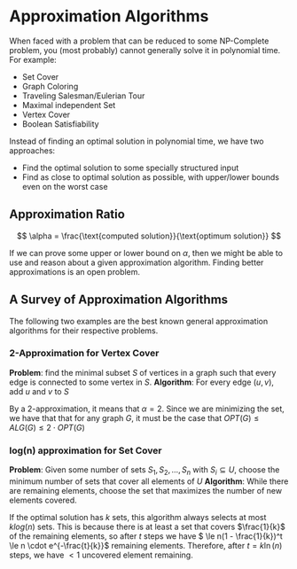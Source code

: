 # Approximation Algorithms

When faced with a problem that can be reduced to some NP-Complete problem, you (most probably) cannot generally solve it in polynomial time. For example:

- Set Cover
- Graph Coloring
- Traveling Salesman/Eulerian Tour
- Maximal independent Set
- Vertex Cover
- Boolean Satisfiability

Instead of finding an optimal solution in polynomial time, we have two approaches:

- Find the optimal solution to some specially structured input
- Find as close to optimal solution as possible, with upper/lower bounds even on the worst case

## Approximation Ratio

$$
\alpha = \frac{\text{computed solution}}{\text{optimum solution}}
$$

If we can prove some upper or lower bound on $\alpha$, then we might be able to use and reason about a given approximation algorithm. Finding better approximations is an open problem.

## A Survey of Approximation Algorithms

The following two examples are the best known general approximation algorithms for their respective problems.

### 2-Approximation for Vertex Cover

**Problem**: find the minimal subset $S$ of vertices in a graph such that every edge is connected to some vertex in $S$.
**Algorithm**: For every edge $(u, v)$, add $u$ and $v$ to $S$

By a 2-approximation, it means that $\alpha = 2$. Since we are minimizing the set, we have that that for any graph $G$, it must be the case that $OPT(G) \le ALG(G) \le 2 \cdot OPT(G)$

### log(n) approximation for Set Cover

**Problem**: Given some number of sets $S_1, S_2, \ldots, S_n$ with $S_i \subseteq U$, choose the minimum number of sets that cover all elements of $U$
**Algorithm**: While there are remaining elements, choose the set that maximizes the number of new elements covered.

If the optimal solution has $k$ sets, this algorithm always selects at most $k log(n)$ sets. This is because there is at least a set that covers $\frac{1}{k}$ of the remaining elements, so after $t$ steps we have $ \le n(1 - \frac{1}{k})^t \le n \cdot e^{-\frac{t}{k}}$ remaining elements. Therefore, after $t = k\ln(n)$ steps, we have $< 1$ uncovered element remaining.